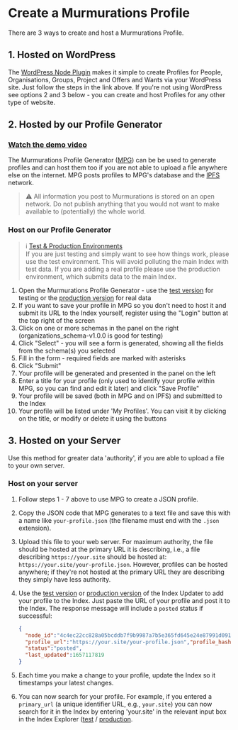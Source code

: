 # Create a Murmurations Profile

There are 3 ways to create and host a Murmurations Profile.

## 1. Hosted on WordPress

The [WordPress Node Plugin](https://docs.murmurations.network/developers/wp-node.html) makes it simple to create Profiles for People, Organisations, Groups, Project and Offers and Wants via your WordPress site.
Just follow the steps in the link above. If you're not using WordPress see options 2 and 3 below - you can create and host Profiles for any other type of website.

## 2. Hosted by our Profile Generator

### [Watch the demo video](https://player.vimeo.com/video/888697915)

The Murmurations Profile Generator ([MPG](https://test-profiles.murmurations.network)) can be be used to generate profiles and can host them too if you are not able to upload a file anywhere else on the internet. MPG posts profiles to MPG's database and the [IPFS](https://ipfs.io) network.

> :warning: All information you post to Murmurations is stored on an open network. Do not publish anything that you would not want to make available to (potentially) the whole world.

### Host on our Profile Generator

> ℹ️ [Test & Production Environments](/developers/environments.html)  
> If you are just testing and simply want to see how things work, please use the test environment. This will avoid polluting the main Index with test data. If you are adding a real profile please use the production environment, which submits data to the main Index.

1. Open the Murmurations Profile Generator - use the [test version](https://test-tools.murmurations.network/profile-generator) for testing or the [production version](https://tools.murmurations.network/profile-generator) for real data
2. If you want to save your profile in MPG so you don't need to host it and submit its URL to the Index yourself, register using the "Login" button at the top right of the screen
3. Click on one or more schemas in the panel on the right (organizations_schema-v1.0.0 is good for testing)
4. Click "Select" - you will see a form is generated, showing all the fields from the schema(s) you selected
5. Fill in the form - required fields are marked with asterisks
6. Click "Submit"
7. Your profile will be generated and presented in the panel on the left
8. Enter a title for your profile (only used to identify your profile within MPG, so you can find and edit it later) and click "Save Profile"
9. Your profile will be saved (both in MPG and on IPFS) and submitted to the Index
10. Your profile will be listed under 'My Profiles'. You can visit it by clicking on the title, or modify or delete it using the buttons

## 3. Hosted on your Server

Use this method for greater data 'authority', if you are able to upload a file to your own server.

### Host on your server

1. Follow steps 1 - 7 above to use MPG to create a JSON profile.
2. Copy the JSON code that MPG generates to a text file and save this with a name like `your-profile.json` (the filename must end with the `.json` extension).
3. Upload this file to your web server. For maximum authority, the file should be hosted at the primary URL it is describing, i.e., a file describing `https://your.site` should be hosted at: `https://your.site/your-profile.json`. However, profiles can be hosted anywhere; if they're not hosted at the primary URL they are describing they simply have less authority.
4. Use the [test version](https://test-tools.murmurations.network/index-updater) or [production version](https://tools.murmurations.network/index-updater) of the Index Updater to add your profile to the Index. Just paste the URL of your profile and post it to the Index.
    The response message will include a `posted` status if successful:

    ```json  
    {
      "node_id":"4c4ec22cc828a05bcddb7f9b9987a7b5e365fd645e24e87991d0913f236160e8",
      "profile_url":"https://your.site/your-profile.json","profile_hash":"2168110f2eba3d0c89d59fd728917bbf845528e0d63bc53929132815bf1660fe",
      "status":"posted",
      "last_updated":1657117819
    }
    ```

5. Each time you make a change to your profile, update the Index so it timestamps your latest changes.
6. You can now search for your profile. For example, if you entered a `primary_url` (a unique identifier URL, e.g., `your.site`) you can now search for it in the Index by entering 'your.site' in the relevant input box in the Index Explorer ([test](https://test-tools.murmurations.network/index-explorer) / [production](https://tools.murmurations.network/index-explorer).
